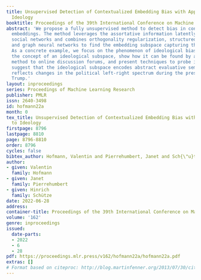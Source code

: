 ```yaml
---
title: Unsupervised Detection of Contextualized Embedding Bias with Application to
  Ideology
booktitle: Proceedings of the 39th International Conference on Machine Learning
abstract: 'We propose a fully unsupervised method to detect bias in contextualized
  embeddings. The method leverages the assortative information latently encoded by
  social networks and combines orthogonality regularization, structured sparsity learning,
  and graph neural networks to find the embedding subspace capturing this information.
  As a concrete example, we focus on the phenomenon of ideological bias: we introduce
  the concept of an ideological subspace, show how it can be found by applying our
  method to online discussion forums, and present techniques to probe it. Our experiments
  suggest that the ideological subspace encodes abstract evaluative semantics and
  reflects changes in the political left-right spectrum during the presidency of Donald
  Trump.'
layout: inproceedings
series: Proceedings of Machine Learning Research
publisher: PMLR
issn: 2640-3498
id: hofmann22a
month: 0
tex_title: Unsupervised Detection of Contextualized Embedding Bias with Application
  to Ideology
firstpage: 8796
lastpage: 8810
page: 8796-8810
order: 8796
cycles: false
bibtex_author: Hofmann, Valentin and Pierrehumbert, Janet and Sch{\"u}tze, Hinrich
author:
- given: Valentin
  family: Hofmann
- given: Janet
  family: Pierrehumbert
- given: Hinrich
  family: Schütze
date: 2022-06-28
address:
container-title: Proceedings of the 39th International Conference on Machine Learning
volume: '162'
genre: inproceedings
issued:
  date-parts:
  - 2022
  - 6
  - 28
pdf: https://proceedings.mlr.press/v162/hofmann22a/hofmann22a.pdf
extras: []
# Format based on citeproc: http://blog.martinfenner.org/2013/07/30/citeproc-yaml-for-bibliographies/
---
```

